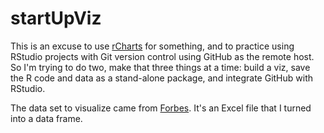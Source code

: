 startUpViz
==========

This is an excuse to use [rCharts](http://rcharts.io/) for something, and to practice using RStudio projects with Git version control using GitHub as the remote host. So I'm trying to do two, make that three things at a time: build a viz, save the R code and data as a stand-alone package, and integrate GitHub with RStudio.

The data set to visualize came from [Forbes](http://www.forbes.com/sites/louiscolumbus/2014/10/09/the-top-100-enterprise-analytics-startups-of-2014/). It's an Excel file that I turned into a data frame.
